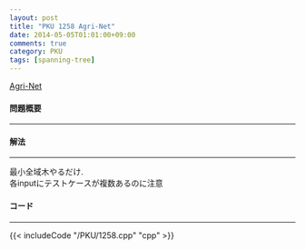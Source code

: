```yaml
---
layout: post
title: "PKU 1258 Agri-Net"
date: 2014-05-05T01:01:00+09:00
comments: true
category: PKU
tags: [spanning-tree]
---
```


[Agri-Net](http://poj.org/problem?id=1258)

#### 問題概要

****

#### 解法

****

最小全域木やるだけ.  
各inputにテストケースが複数あるのに注意

#### コード

****

{{< includeCode "/PKU/1258.cpp" "cpp" >}}


